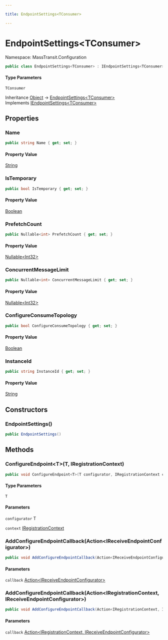 ```yaml
---

title: EndpointSettings<TConsumer>

---
```


# EndpointSettings\<TConsumer\>

Namespace: MassTransit.Configuration

```csharp
public class EndpointSettings<TConsumer> : IEndpointSettings<TConsumer>
```

#### Type Parameters

`TConsumer`<br/>

Inheritance [Object](https://learn.microsoft.com/en-us/dotnet/api/system.object) → [EndpointSettings\<TConsumer\>](../masstransit-configuration/endpointsettings-1)<br/>
Implements [IEndpointSettings\<TConsumer\>](../masstransit/iendpointsettings-1)

## Properties

### **Name**

```csharp
public string Name { get; set; }
```

#### Property Value

[String](https://learn.microsoft.com/en-us/dotnet/api/system.string)<br/>

### **IsTemporary**

```csharp
public bool IsTemporary { get; set; }
```

#### Property Value

[Boolean](https://learn.microsoft.com/en-us/dotnet/api/system.boolean)<br/>

### **PrefetchCount**

```csharp
public Nullable<int> PrefetchCount { get; set; }
```

#### Property Value

[Nullable\<Int32\>](https://learn.microsoft.com/en-us/dotnet/api/system.nullable-1)<br/>

### **ConcurrentMessageLimit**

```csharp
public Nullable<int> ConcurrentMessageLimit { get; set; }
```

#### Property Value

[Nullable\<Int32\>](https://learn.microsoft.com/en-us/dotnet/api/system.nullable-1)<br/>

### **ConfigureConsumeTopology**

```csharp
public bool ConfigureConsumeTopology { get; set; }
```

#### Property Value

[Boolean](https://learn.microsoft.com/en-us/dotnet/api/system.boolean)<br/>

### **InstanceId**

```csharp
public string InstanceId { get; set; }
```

#### Property Value

[String](https://learn.microsoft.com/en-us/dotnet/api/system.string)<br/>

## Constructors

### **EndpointSettings()**

```csharp
public EndpointSettings()
```

## Methods

### **ConfigureEndpoint\<T\>(T, IRegistrationContext)**

```csharp
public void ConfigureEndpoint<T>(T configurator, IRegistrationContext context)
```

#### Type Parameters

`T`<br/>

#### Parameters

`configurator` T<br/>

`context` [IRegistrationContext](../masstransit/iregistrationcontext)<br/>

### **AddConfigureEndpointCallback(Action\<IReceiveEndpointConfigurator\>)**

```csharp
public void AddConfigureEndpointCallback(Action<IReceiveEndpointConfigurator> callback)
```

#### Parameters

`callback` [Action\<IReceiveEndpointConfigurator\>](https://learn.microsoft.com/en-us/dotnet/api/system.action-1)<br/>

### **AddConfigureEndpointCallback(Action\<IRegistrationContext, IReceiveEndpointConfigurator\>)**

```csharp
public void AddConfigureEndpointCallback(Action<IRegistrationContext, IReceiveEndpointConfigurator> callback)
```

#### Parameters

`callback` [Action\<IRegistrationContext, IReceiveEndpointConfigurator\>](https://learn.microsoft.com/en-us/dotnet/api/system.action-2)<br/>
